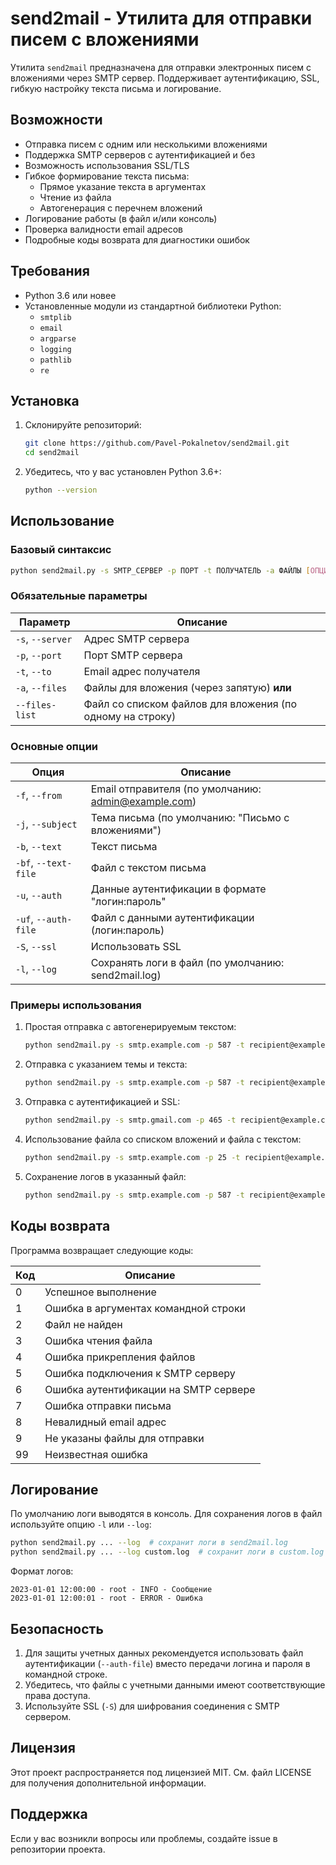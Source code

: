 # send2mail - Утилита для отправки писем с вложениями

Утилита `send2mail` предназначена для отправки электронных писем с вложениями через SMTP сервер. Поддерживает аутентификацию, SSL, гибкую настройку текста письма и логирование.

## Возможности

- Отправка писем с одним или несколькими вложениями
- Поддержка SMTP серверов с аутентификацией и без
- Возможность использования SSL/TLS
- Гибкое формирование текста письма:
  - Прямое указание текста в аргументах
  - Чтение из файла
  - Автогенерация с перечнем вложений
- Логирование работы (в файл и/или консоль)
- Проверка валидности email адресов
- Подробные коды возврата для диагностики ошибок

## Требования

- Python 3.6 или новее
- Установленные модули из стандартной библиотеки Python:
  - `smtplib`
  - `email`
  - `argparse`
  - `logging`
  - `pathlib`
  - `re`

## Установка

1. Склонируйте репозиторий:
   ```bash
   git clone https://github.com/Pavel-Pokalnetov/send2mail.git
   cd send2mail
   ```

2. Убедитесь, что у вас установлен Python 3.6+:
   ```bash
   python --version
   ```

## Использование

### Базовый синтаксис

```bash
python send2mail.py -s SMTP_СЕРВЕР -p ПОРТ -t ПОЛУЧАТЕЛЬ -a ФАЙЛЫ [ОПЦИИ]
```

### Обязательные параметры

| Параметр | Описание |
|----------|----------|
| `-s`, `--server` | Адрес SMTP сервера |
| `-p`, `--port` | Порт SMTP сервера |
| `-t`, `--to` | Email адрес получателя |
| `-a`, `--files` | Файлы для вложения (через запятую) **или** |
| `--files-list` | Файл со списком файлов для вложения (по одному на строку) |

### Основные опции

| Опция | Описание |
|-------|----------|
| `-f`, `--from` | Email отправителя (по умолчанию: admin@example.com) |
| `-j`, `--subject` | Тема письма (по умолчанию: "Письмо с вложениями") |
| `-b`, `--text` | Текст письма |
| `-bf`, `--text-file` | Файл с текстом письма |
| `-u`, `--auth` | Данные аутентификации в формате "логин:пароль" |
| `-uf`, `--auth-file` | Файл с данными аутентификации (логин:пароль) |
| `-S`, `--ssl` | Использовать SSL |
| `-l`, `--log` | Сохранять логи в файл (по умолчанию: send2mail.log) |

### Примеры использования

1. Простая отправка с автогенерируемым текстом:
   ```bash
   python send2mail.py -s smtp.example.com -p 587 -t recipient@example.com -a file1.pdf,file2.jpg
   ```

2. Отправка с указанием темы и текста:
   ```bash
   python send2mail.py -s smtp.example.com -p 587 -t recipient@example.com -a document.docx -j "Ваши документы" -b "Привет! Отправляю запрошенные файлы."
   ```

3. Отправка с аутентификацией и SSL:
   ```bash
   python send2mail.py -s smtp.gmail.com -p 465 -t recipient@example.com -a report.pdf -u username:password -S
   ```

4. Использование файла со списком вложений и файла с текстом:
   ```bash
   python send2mail.py -s smtp.example.com -p 25 -t recipient@example.com --files-list files.txt --text-file message.txt
   ```

5. Сохранение логов в указанный файл:
   ```bash
   python send2mail.py -s smtp.example.com -p 587 -t recipient@example.com -a data.csv --log mylog.txt
   ```

## Коды возврата

Программа возвращает следующие коды:

| Код | Описание |
|-----|----------|
| 0 | Успешное выполнение |
| 1 | Ошибка в аргументах командной строки |
| 2 | Файл не найден |
| 3 | Ошибка чтения файла |
| 4 | Ошибка прикрепления файлов |
| 5 | Ошибка подключения к SMTP серверу |
| 6 | Ошибка аутентификации на SMTP сервере |
| 7 | Ошибка отправки письма |
| 8 | Невалидный email адрес |
| 9 | Не указаны файлы для отправки |
| 99 | Неизвестная ошибка |

## Логирование

По умолчанию логи выводятся в консоль. Для сохранения логов в файл используйте опцию `-l` или `--log`:

```bash
python send2mail.py ... --log  # сохранит логи в send2mail.log
python send2mail.py ... --log custom.log  # сохранит логи в custom.log
```

Формат логов:
```
2023-01-01 12:00:00 - root - INFO - Сообщение
2023-01-01 12:00:01 - root - ERROR - Ошибка
```

## Безопасность

1. Для защиты учетных данных рекомендуется использовать файл аутентификации (`--auth-file`) вместо передачи логина и пароля в командной строке.
2. Убедитесь, что файлы с учетными данными имеют соответствующие права доступа.
3. Используйте SSL (`-S`) для шифрования соединения с SMTP сервером.

## Лицензия

Этот проект распространяется под лицензией MIT. См. файл LICENSE для получения дополнительной информации.

## Поддержка

Если у вас возникли вопросы или проблемы, создайте issue в репозитории проекта.
